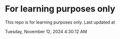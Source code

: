# For learning purposes only
This repo is for learning purposes only.
Last updated at

Tuesday, November 12, 2024 4:30:12 AM

